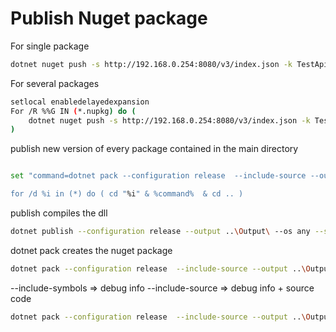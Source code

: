 # Publish Nuget package

For single package

```sh
dotnet nuget push -s http://192.168.0.254:8080/v3/index.json -k TestApiKey --skip-duplicate [package name]
```

For several packages

```sh
setlocal enabledelayedexpansion
For /R %%G IN (*.nupkg) do ( 
    dotnet nuget push -s http://192.168.0.254:8080/v3/index.json -k TestApiKey --skip-duplicate "%%G"
)
```

publish new version of every package contained in the main directory

```sh

set "command=dotnet pack --configuration release  --include-source --output ..\Output\"

for /d %i in (*) do ( cd "%i" & %command%  & cd .. ) 
```

publish compiles the dll

```sh
dotnet publish --configuration release --output ..\Output\ --os any --self-contained false
```

dotnet pack creates the nuget package

```sh
dotnet pack --configuration release  --include-source --output ..\Output\
```

--include-symbols => debug info
--include-source => debug info + source code

```sh
dotnet pack --configuration release  --include-source --output ..\Output\
```

